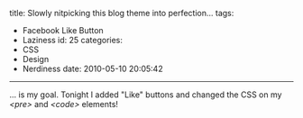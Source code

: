 title: Slowly nitpicking this blog theme into perfection...
tags:
  - Facebook Like Button
  - Laziness
id: 25
categories:
  - CSS
  - Design
  - Nerdiness
date: 2010-05-10 20:05:42
---

... is my goal. Tonight I added "Like" buttons and changed the CSS on my _&lt;pre&gt;_ and _&lt;code&gt;_ elements!
